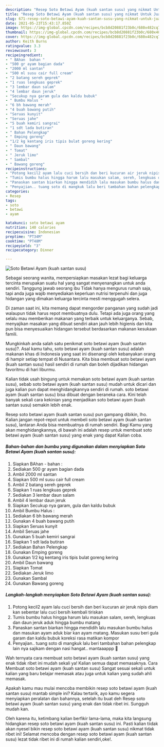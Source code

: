 ```yaml
---
description: "Resep Soto Betawi Ayam (kuah santan susu) yang nikmat Untuk Jualan"
title: "Resep Soto Betawi Ayam (kuah santan susu) yang nikmat Untuk Jualan"
slug: 671-resep-soto-betawi-ayam-kuah-santan-susu-yang-nikmat-untuk-jualan
date: 2021-05-23T15:43:17.850Z
image: https://img-global.cpcdn.com/recipes/bcb8d20881f23b0c/680x482cq70/soto-betawi-ayam-kuah-santan-susu-foto-resep-utama.jpg
thumbnail: https://img-global.cpcdn.com/recipes/bcb8d20881f23b0c/680x482cq70/soto-betawi-ayam-kuah-santan-susu-foto-resep-utama.jpg
cover: https://img-global.cpcdn.com/recipes/bcb8d20881f23b0c/680x482cq70/soto-betawi-ayam-kuah-santan-susu-foto-resep-utama.jpg
author: Keith Burns
ratingvalue: 3.3
reviewcount: 3
recipeingredient:
- " BAhan  bahan "
- "500 gr ayam bagian dada"
- "2000 ml santan"
- "500 ml susu cair full cream"
- "2 batang sereh geprek"
- "1 ruas lengkuas geprek"
- "3 lembar daun salam"
- "4 lembar daun jeruk"
- "Secukup nya garam gula dan kaldu bubuk"
- " Bumbu Halus "
- "6 bh bawang merah"
- "4 buah bawang putih"
- "Seruas kunyit"
- "Seruas jahe"
- "5 buah kemiri sangrai"
- "1 sdt lada butiran"
- " Bahan Pelengkap"
- " Emping goreng"
- "1/2 kg kentang iris tipis bulat goreng kering"
- " Daun bawang"
- " Tomat"
- " Jeruk limo"
- " Sambal"
- " Bawang goreng"
recipeinstructions:
- "Potong kecil2 ayam lalu cuci bersih dan beri kucuran air jeruk nipis diam kan sebentar lalu cuci bersih kembali tiriskan"
- "Tumis bumbu halus hingga harum lalu masukan salam, sereh, lengkuas dan daun jeruk aduk hingga bumbu matang"
- "Panaskan santan biarkan hingga mendidih lalu masukan bumbu halus dan masukan ayam aduk biar kan ayam matang. Masukan susu beri gula garam dan kaldu bubuk koreksi rasa matikan kompor"
- "Penyajian.. tuang soto di mangkuk lalu beri tambahan bahan pelengkap lain nya sajikam dengan nasi hangat.. mantaaappp 🤤"
categories:
- Resep
tags:
- soto
- betawi
- ayam

katakunci: soto betawi ayam 
nutrition: 140 calories
recipecuisine: Indonesian
preptime: "PT34M"
cooktime: "PT48M"
recipeyield: "3"
recipecategory: Dinner

---
```



![Soto Betawi Ayam (kuah santan susu)](https://img-global.cpcdn.com/recipes/bcb8d20881f23b0c/680x482cq70/soto-betawi-ayam-kuah-santan-susu-foto-resep-utama.jpg)

Sebagai seorang wanita, mempersiapkan masakan lezat bagi keluarga tercinta merupakan suatu hal yang sangat menyenangkan untuk anda sendiri. Tanggung jawab seorang ibu Tidak hanya mengurus rumah saja, tapi anda juga wajib menyediakan keperluan nutrisi terpenuhi dan juga hidangan yang dimakan keluarga tercinta mesti menggugah selera.

Di zaman  saat ini, kita memang dapat mengorder panganan yang sudah jadi walaupun tidak harus repot membuatnya dulu. Tetapi ada juga orang yang selalu mau memberikan makanan yang terbaik untuk keluarganya. Sebab, menyajikan masakan yang dibuat sendiri akan jauh lebih higienis dan kita pun bisa menyesuaikan hidangan tersebut berdasarkan makanan kesukaan famili. 



Mungkinkah anda salah satu penikmat soto betawi ayam (kuah santan susu)?. Asal kamu tahu, soto betawi ayam (kuah santan susu) adalah makanan khas di Indonesia yang saat ini disenangi oleh kebanyakan orang di hampir setiap tempat di Nusantara. Kita bisa membuat soto betawi ayam (kuah santan susu) hasil sendiri di rumah dan boleh dijadikan hidangan favoritmu di hari liburmu.

Kalian tidak usah bingung untuk memakan soto betawi ayam (kuah santan susu), sebab soto betawi ayam (kuah santan susu) mudah untuk dicari dan juga kalian pun dapat menghidangkannya sendiri di rumah. soto betawi ayam (kuah santan susu) bisa dibuat dengan beraneka cara. Kini telah banyak sekali cara kekinian yang menjadikan soto betawi ayam (kuah santan susu) semakin lebih enak.

Resep soto betawi ayam (kuah santan susu) pun gampang dibikin, lho. Kalian jangan repot-repot untuk membeli soto betawi ayam (kuah santan susu), lantaran Anda bisa membuatnya di rumah sendiri. Bagi Kamu yang akan menghidangkannya, di bawah ini adalah resep untuk membuat soto betawi ayam (kuah santan susu) yang enak yang dapat Kalian coba.

<!--inarticleads1-->

##### Bahan-bahan dan bumbu yang digunakan dalam menyiapkan Soto Betawi Ayam (kuah santan susu):

1. Siapkan  BAhan - bahan :
1. Sediakan 500 gr ayam bagian dada
1. Ambil 2000 ml santan
1. Siapkan 500 ml susu cair full cream
1. Ambil 2 batang sereh geprek
1. Siapkan 1 ruas lengkuas geprek
1. Sediakan 3 lembar daun salam
1. Ambil 4 lembar daun jeruk
1. Siapkan Secukup nya garam, gula dan kaldu bubuk
1. Ambil  Bumbu Halus :
1. Sediakan 6 bh bawang merah
1. Gunakan 4 buah bawang putih
1. Siapkan Seruas kunyit
1. Ambil Seruas jahe
1. Gunakan 5 buah kemiri sangrai
1. Siapkan 1 sdt lada butiran
1. Sediakan  Bahan Pelengkap
1. Gunakan  Emping goreng
1. Gunakan 1/2 kg kentang iris tipis bulat goreng kering
1. Ambil  Daun bawang
1. Siapkan  Tomat
1. Sediakan  Jeruk limo
1. Gunakan  Sambal
1. Gunakan  Bawang goreng




<!--inarticleads2-->

##### Langkah-langkah menyiapkan Soto Betawi Ayam (kuah santan susu):

1. Potong kecil2 ayam lalu cuci bersih dan beri kucuran air jeruk nipis diam kan sebentar lalu cuci bersih kembali tiriskan
1. Tumis bumbu halus hingga harum lalu masukan salam, sereh, lengkuas dan daun jeruk aduk hingga bumbu matang
1. Panaskan santan biarkan hingga mendidih lalu masukan bumbu halus dan masukan ayam aduk biar kan ayam matang. Masukan susu beri gula garam dan kaldu bubuk koreksi rasa matikan kompor
1. Penyajian.. tuang soto di mangkuk lalu beri tambahan bahan pelengkap lain nya sajikam dengan nasi hangat.. mantaaappp 🤤




Wah ternyata cara membuat soto betawi ayam (kuah santan susu) yang enak tidak ribet ini mudah sekali ya! Kalian semua dapat memasaknya. Cara Membuat soto betawi ayam (kuah santan susu) Sangat sesuai sekali untuk kalian yang baru belajar memasak atau juga untuk kalian yang sudah ahli memasak.

Apakah kamu mau mulai mencoba membikin resep soto betawi ayam (kuah santan susu) mantab simple ini? Kalau tertarik, ayo kamu segera menyiapkan peralatan dan bahannya, setelah itu buat deh Resep soto betawi ayam (kuah santan susu) yang enak dan tidak ribet ini. Sungguh mudah kan. 

Oleh karena itu, ketimbang kalian berfikir lama-lama, maka kita langsung hidangkan resep soto betawi ayam (kuah santan susu) ini. Pasti kalian tiidak akan nyesel bikin resep soto betawi ayam (kuah santan susu) nikmat tidak ribet ini! Selamat mencoba dengan resep soto betawi ayam (kuah santan susu) lezat tidak ribet ini di rumah kalian sendiri,oke!.

